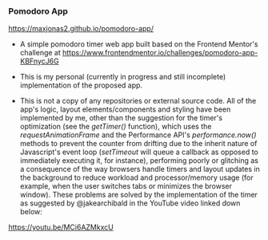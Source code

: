 ### Pomodoro App

https://maxjonas2.github.io/pomodoro-app/

- A simple pomodoro timer web app built based on the Frontend Mentor's challenge at https://www.frontendmentor.io/challenges/pomodoro-app-KBFnycJ6G

- This is my personal (currently in progress and still incomplete) implementation of the proposed app. 

- This is not a copy of any repositories or external source code. All of the app's logic, layout elements/components and styling have been implemented by me, other than the suggestion for the timer's optimization (see the _getTimer()_ function), which uses the _requestAnimationFrame_ and the Performance API's _performance.now()_ methods to prevent the counter from drifting due to the inherit nature of Javascript's event loop (_setTimeout_ will queue a callback as opposed to immediately executing it, for instance), performing poorly or glitching as a consequence of the way browsers handle timers and layout updates in the background to reduce workload and processor/memory usage (for example, when the user switches tabs or minimizes the browser window). These problems are solved by the implementation of the timer as suggested by @jakearchibald in the YouTube video linked down below:

https://youtu.be/MCi6AZMkxcU

